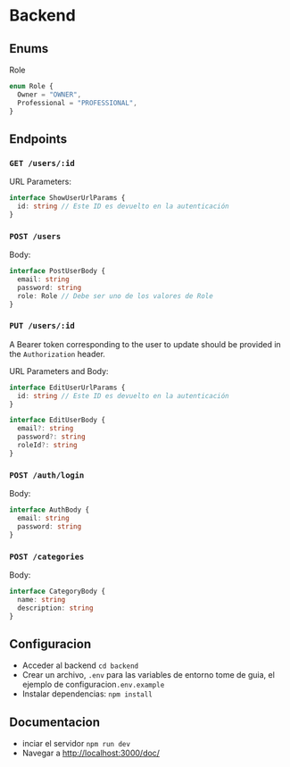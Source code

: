 # Backend

## Enums

Role

```ts
enum Role {
  Owner = "OWNER",
  Professional = "PROFESSIONAL",
}
```

## Endpoints

### `GET /users/:id`

URL Parameters:

```typescript
interface ShowUserUrlParams {
  id: string // Este ID es devuelto en la autenticación
}
```

### `POST /users`

Body:

```typescript
interface PostUserBody {
  email: string
  password: string
  role: Role // Debe ser uno de los valores de Role
}
```

### `PUT /users/:id`

A Bearer token corresponding to the user to update should be provided in the
`Authorization` header.

URL Parameters and Body:

```typescript
interface EditUserUrlParams {
  id: string // Este ID es devuelto en la autenticación
}

interface EditUserBody {
  email?: string
  password?: string
  roleId?: string
}
```

### `POST /auth/login`

Body:

```typescript
interface AuthBody {
  email: string
  password: string
}
```

### `POST /categories`

Body:

```ts
interface CategoryBody {
  name: string
  description: string
}
```

## Configuracion

- Acceder al backend `cd backend`
- Crear un archivo, `.env` para las variables de entorno tome de guia, el
  ejemplo de configuracion`.env.example`
- Instalar dependencias: `npm install`

## Documentacion

- inciar el servidor `npm run dev`
- Navegar a <http://localhost:3000/doc/>
